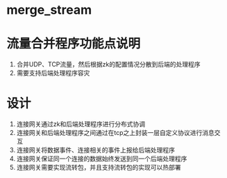 # merge_stream

# 流量合并程序功能点说明
1. 合并UDP、TCP流量，然后根据zk的配置情况分散到后端的处理程序
2. 需要支持后端处理程序容灾


# 设计
1. 连接网关通过zk和后端处理程序进行分布式协调
2. 连接网关和后端处理程序之间通过在tcp之上封装一层自定义协议进行消息交互
3. 连接网关将数据事件、连接相关的事件上报给后端处理程序
4. 连接网关保证同一个连接的数据始终发送到同一个后端处理程序
5. 连接网关需要实现流转包，并且支持流转包的实现可以热部署
